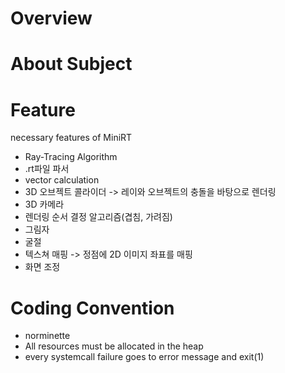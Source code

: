 
# Overview

# About Subject


# Feature
necessary features of MiniRT

- Ray-Tracing Algorithm
- .rt파일 파서
- vector calculation
- 3D 오브젝트 콜라이더 -> 레이와 오브젝트의 충돌을 바탕으로 렌더링
- 3D 카메라
- 렌더링 순서 결정 알고리즘(겹침, 가려짐)
- 그림자
- 굴절
- 텍스쳐 매핑 -> 정점에 2D 이미지 좌표를 매핑
- 화면 조정

# Coding Convention
- norminette
- All resources must be allocated in the heap
- every systemcall failure goes to error message and exit(1)